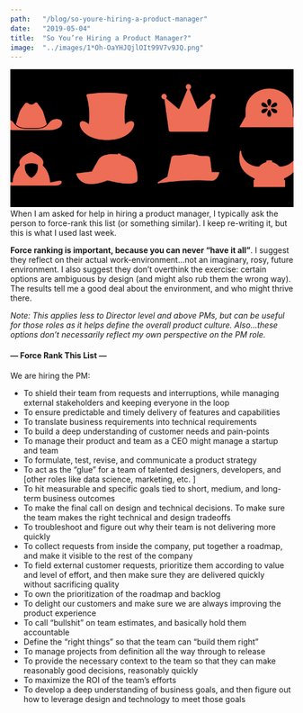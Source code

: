 ```yaml
---
path:	"/blog/so-youre-hiring-a-product-manager"
date:	"2019-05-04"
title:	"So You’re Hiring a Product Manager?"
image:	"../images/1*Oh-OaYHJQjlOIt99V7v9JQ.png"
---
```


![](../images/1*Oh-OaYHJQjlOIt99V7v9JQ.png)When I am asked for help in hiring a product manager, I typically ask the person to force-rank this list (or something similar). I keep re-writing it, but this is what I used last week.

**Force ranking is important, because you can never “have it all”**. I suggest they reflect on their actual work-environment…not an imaginary, rosy, future environment. I also suggest they don’t overthink the exercise: certain options are ambiguous by design (and might also rub them the wrong way). The results tell me a good deal about the environment, and who might thrive there.

*Note: This applies less to Director level and above PMs, but can be useful for those roles as it helps define the overall product culture. Also…these options don’t necessarily reflect my own perspective on the PM role.*

#### — Force Rank This List —

We are hiring the PM:

* To shield their team from requests and interruptions, while managing external stakeholders and keeping everyone in the loop
* To ensure predictable and timely delivery of features and capabilities
* To translate business requirements into technical requirements
* To build a deep understanding of customer needs and pain-points
* To manage their product and team as a CEO might manage a startup and team
* To formulate, test, revise, and communicate a product strategy
* To act as the “glue” for a team of talented designers, developers, and [other roles like data science, marketing, etc. ]
* To hit measurable and specific goals tied to short, medium, and long-term business outcomes
* To make the final call on design and technical decisions. To make sure the team makes the right technical and design tradeoffs
* To troubleshoot and figure out why their team is not delivering more quickly
* To collect requests from inside the company, put together a roadmap, and make it visible to the rest of the company
* To field external customer requests, prioritize them according to value and level of effort, and then make sure they are delivered quickly without sacrificing quality
* To own the prioritization of the roadmap and backlog
* To delight our customers and make sure we are always improving the product experience
* To call “bullshit” on team estimates, and basically hold them accountable
* Define the “right things” so that the team can “build them right”
* To manage projects from definition all the way through to release
* To provide the necessary context to the team so that they can make reasonably good decisions, reasonably quickly
* To maximize the ROI of the team’s efforts
* To develop a deep understanding of business goals, and then figure out how to leverage design and technology to meet those goals
